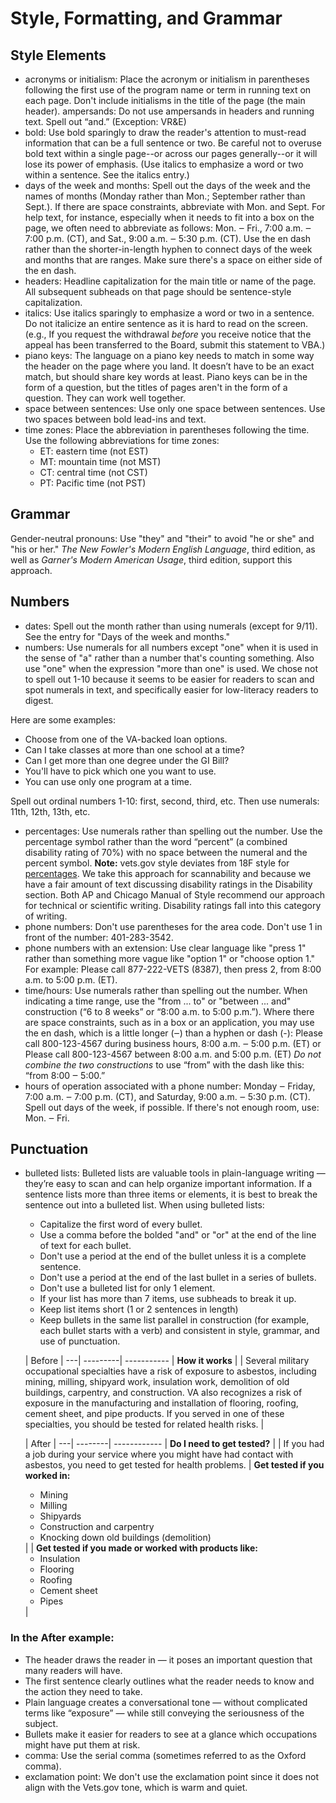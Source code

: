 # Style, Formatting, and Grammar

## Style Elements

- acronyms or initialism: Place the acronym or initialism in parentheses following the first use of the program name or term in running text on each page. Don't include initialisms in the title of the page (the main header).
ampersands: Do not use ampersands in headers and running text. Spell out “and.”  (Exception: VR&E)
- bold: Use bold sparingly to draw the reader's attention to must-read information that can be a full sentence or two. Be careful not to overuse bold text within a single page--or across our pages generally--or it will lose its power of emphasis. (Use italics to emphasize a word or two within a sentence. See the italics entry.)
- days of the week and months: Spell out the days of the week and the names of months (Monday rather than Mon.; September rather than Sept.). If there are space constraints, abbreviate with Mon. and Sept. For help text, for instance, especially when it needs to fit into a box on the page, we often need to abbreviate as follows: Mon. ‒ Fri., 7:00 a.m. ‒ 7:00 p.m. (CT), and Sat., 9:00 a.m. ‒ 5:30 p.m. (CT). Use the en dash rather than the shorter-in-length hyphen to connect days of the week and months that are ranges. Make sure there's a space on either side of the en dash.
- headers: Headline capitalization for the main title or name of the page. All subsequent subheads on that page should be sentence-style capitalization.
- italics: Use italics sparingly to emphasize a word or two in a sentence. Do not italicize an entire sentence as it is hard to read on the screen. (e.g., If you request the withdrawal *before* you receive notice that the appeal has been transferred to the Board, submit this statement to VBA.)
- piano keys: The language on a piano key needs to match in some way the header on the page where you land. It doesn’t have to be an exact match, but should share key words at least. Piano keys can be in the form of a question, but the titles of pages aren't in the form of a question. They can work well together.
- space between sentences: Use only one space between sentences. Use two spaces between bold lead-ins and text.
- time zones: Place the abbreviation in parentheses following the time. Use the following abbreviations for time zones:
  - ET: eastern time (not EST)
  - MT: mountain time (not MST)
  - CT: central time (not CST)
  - PT: Pacific time (not PST)

## Grammar

Gender-neutral pronouns: Use "they" and "their" to avoid "he or she" and "his or her." *The New Fowler's Modern English Language*, third edition, as well as *Garner's Modern American Usage*, third edition, support this approach.

## Numbers

- dates: Spell out the month rather than using numerals (except for 9/11). See the entry for "Days of the week and months."
- numbers: Use numerals for all numbers except "one" when it is used in the sense of "a" rather than a number that's counting something. Also use "one" when the expression "more than one" is used. We chose not to spell out 1-10 because it seems to be easier for readers to scan and spot numerals in text, and specifically easier for low-literacy readers to digest.

Here are some examples:
  - Choose from one of the VA-backed loan options.
  - Can I take classes at more than one school at a time?
  - Can I get more than one degree under the GI Bill?
  - You'll have to pick which one you want to use.
  - You can use only one program at a time.
 
 Spell out ordinal numbers 1-10: first, second, third, etc. Then use numerals: 11th, 12th, 13th, etc.
 
- percentages: Use numerals rather than spelling out the number. Use the percentage symbol rather than the word “percent” (a combined disability rating of 70%) with no space between the numeral and the percent symbol. **Note:** vets.gov style deviates from 18F style for [percentages](https://pages.18f.gov/content-guide/numbers-and-percentages/). We take this approach for scannability and because we have a fair amount of text discussing disability ratings in the Disability section. Both AP and Chicago Manual of Style recommend our approach for technical or scientific writing. Disability ratings fall into this category of writing.
- phone numbers: Don't use parentheses for the area code. Don't use 1 in front of the number: 401-283-3542.
- phone numbers with an extension: Use clear language like "press 1" rather than something more vague like "option 1" or "choose option 1." For example: Please call 877-222-VETS (8387), then press 2, from 8:00 a.m. to 5:00 p.m. (ET).
- time/hours: Use numerals rather than spelling out the number. When indicating a time range, use the "from ... to" or "between ... and" construction (“6 to 8 weeks” or “8:00 a.m. to 5:00 p.m.”). Where there are space constraints, such as in a box or an application, you may use the en dash, which is a little longer (‒) than a hyphen or dash (-):
Please call 800-123-4567 during business hours, 8:00 a.m. ‒ 5:00 p.m. (ET)
or
Please call 800-123-4567 between 8:00 a.m. and 5:00 p.m. (ET)
*Do not combine the two constructions* to use “from” with the dash like this: “from 8:00 ‒ 5:00.”
- hours of operation associated with a phone number: Monday ‒ Friday, 7:00 a.m. ‒ 7:00 p.m. (CT), and Saturday, 9:00 a.m. ‒ 5:30 p.m. (CT). Spell out days of the week, if possible. If there's not enough room, use: Mon. ‒ Fri.

## Punctuation

- bulleted lists: Bulleted lists are valuable tools in plain-language writing — they’re easy to scan and can help organize important information. If a sentence lists more than three items or elements, it is best to break the sentence out into a bulleted list. When using bulleted lists:
  - Capitalize the first word of every bullet.
  - Use a comma before the bolded "and" or "or" at the end of the line of text for each bullet.
  - Don't use a period at the end of the bullet unless it is a complete sentence.
  - Don't use a period at the end of the last bullet in a series of bullets.
  - Don't use a bulleted list for only 1 element.
  - If your list has more than 7 items, use subheads to break it up.
  - Keep list items short (1 or 2 sentences in length)
  - Keep bullets in the same list parallel in construction (for example, each bullet starts with a verb) and consistent in style, grammar, and use of punctuation.

   | Before   |
---| ---------| -----------
   | **How it works** |
   | Several military occupational specialties have a risk of exposure to asbestos, including mining, milling, shipyard work, insulation work, demolition of old buildings, carpentry, and construction. VA also recognizes a risk of exposure in the manufacturing and installation of flooring, roofing, cement sheet, and pipe products. If you served in one of these specialties, you should be tested for related health risks. |

   | After   |
---| --------| ------------
   | **Do I need to get tested?** |
   | If you had a job during your service where you might have had contact with asbestos, you need to get tested for health problems.
   | **Get tested if you worked in:** <ul><li>Mining</li><li>Milling</li><li>Shipyards</li><li>Construction and carpentry</li><li>Knocking down old buildings (demolition)</li></ul>|
   | **Get tested if you made or worked with products like:** <ul><li>Insulation</li><li>Flooring</li><li>Roofing</li><li>Cement sheet</li><li>Pipes</li></ul>|

### In the **After** example:

- The header draws the reader in — it poses an important question that many readers will have.
- The first sentence clearly outlines what the reader needs to know and the action they need to take.
- Plain language creates a conversational tone — without complicated terms like “exposure” — while still conveying the seriousness of the subject.
- Bullets make it easier for readers to see at a glance which occupations might have put them at risk.
- comma: Use the serial comma (sometimes referred to as the Oxford comma).
- exclamation point: We don't use the exclamation point since it does not align with the Vets.gov tone, which is warm and quiet.
